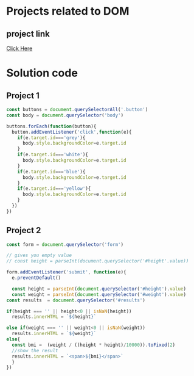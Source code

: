 # Projects related to DOM

## project link
[Click Here](https://stackblitz.com/edit/dom-project-chaiaurcode-ojxd2ups?file=1-colorChanger%2Fchaiaurcode.js)


# Solution code

## Project 1
```javascript
const buttons = document.querySelectorAll('.button')
const body = document.querySelector('body')

buttons.forEach(function(button){
  button.addEventListener('click',function(e){
    if(e.target.id==='grey'){
      body.style.backgroundColor=e.target.id
    }
    if(e.target.id==='white'){
      body.style.backgroundColor=e.target.id
    }
    if(e.target.id==='blue'){
      body.style.backgroundColor=e.target.id
    }
    if(e.target.id==='yellow'){
      body.style.backgroundColor=e.target.id
    }
  })
})
```
## Project 2

```javascript
const form = document.querySelector('form')

// gives you empty value
// const height = parseInt(document.querySelector('#height'.value))

form.addEventListener('submit', function(e){
  e.preventDefault()

  const height = parseInt(document.querySelector('#height').value)
  const weight = parseInt(document.querySelector('#weight').value)
const results  = document.querySelector('#results')

if(height === '' || height<0 || isNaN(height))
  results.innerHTML = `${height}`

else if(weight === '' || weight<0 || isNaN(weight))
  results.innerHTML = `${weight}`
else{
  const bmi =  (weight / ((height * height)/10000)).toFixed(2)
  //show the result
  results.innerHTML = `<span>${bmi}</span>`
  }
})



```